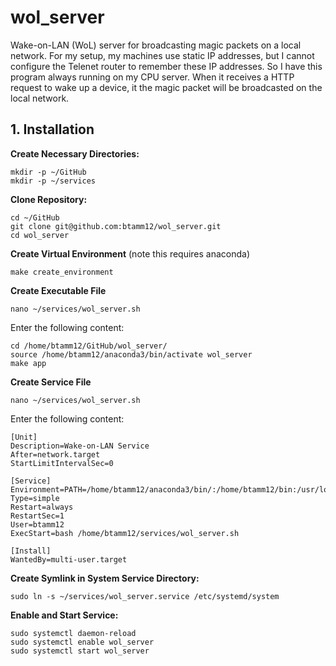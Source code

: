 # wol_server

Wake-on-LAN (WoL) server for broadcasting magic packets on a local network. For my
setup, my machines use static IP addresses, but I cannot configure the Telenet router
to remember these IP addresses. So I have this program always running on my CPU
server. When it receives a HTTP request to wake up a device, it the magic packet will
be broadcasted on the local network.

## 1. Installation

**Create Necessary Directories:**

```
mkdir -p ~/GitHub
mkdir -p ~/services
```

**Clone Repository:**

```
cd ~/GitHub
git clone git@github.com:btamm12/wol_server.git
cd wol_server
```

**Create Virtual Environment**
(note this requires anaconda)
```
make create_environment
```

**Create Executable File**

```
nano ~/services/wol_server.sh
```

Enter the following content:

```
cd /home/btamm12/GitHub/wol_server/
source /home/btamm12/anaconda3/bin/activate wol_server
make app
```

**Create Service File**

```
nano ~/services/wol_server.sh
```

Enter the following content:

```
[Unit]
Description=Wake-on-LAN Service
After=network.target
StartLimitIntervalSec=0

[Service]
Environment=PATH=/home/btamm12/anaconda3/bin/:/home/btamm12/bin:/usr/local/sbin:/usr/local/bin:/usr/sbin:/usr/bin:/sbin:/bin
Type=simple
Restart=always
RestartSec=1
User=btamm12
ExecStart=bash /home/btamm12/services/wol_server.sh

[Install]
WantedBy=multi-user.target
```

**Create Symlink in System Service Directory:**

```
sudo ln -s ~/services/wol_server.service /etc/systemd/system
```

**Enable and Start Service:**

```
sudo systemctl daemon-reload
sudo systemctl enable wol_server
sudo systemctl start wol_server
```
